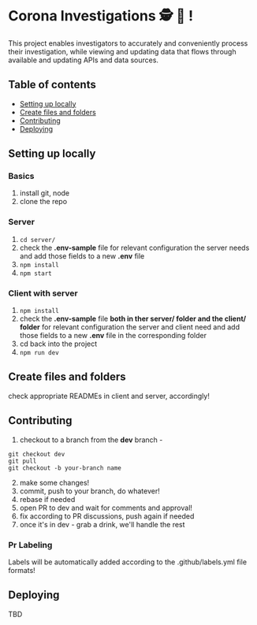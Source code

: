 # Corona Investigations 🕵️  🔎 !
This project enables investigators to accurately and conveniently process their investigation, while viewing and updating data that flows through available and updating APIs and data sources.

## Table of contents
<!--ts-->
   * [Setting up locally](#setting-up-locally)
   * [Create files and folders](#create-files-and-folders)
   * [Contributing](#contributing)
   * [Deploying](#deploying)
<!--te-->

## Setting up locally
### Basics
1. install git, node 
2. clone the repo

### Server
1. `cd server/`
2. check the **.env-sample** file for relevant configuration the server needs and add those fields to a new **.env** file
3. `npm install` 
4. `npm start`

### Client with server
1. `npm install`
2. check the **.env-sample** file **both in ther server/ folder and the client/ folder** for relevant configuration the server and client need and add those fields to a new **.env** file in the corresponding folder
3. cd back into the project
4. `npm run dev` 

## Create files and folders
check appropriate READMEs in client and server, accordingly!

## Contributing
1. checkout to a branch from the **dev** branch - 
```
git checkout dev
git pull 
git checkout -b your-branch name
```
2. make some changes!
3. commit, push to your branch, do whatever!
4. rebase if needed
5. open PR to dev and wait for comments and approval!
6. fix according to PR discussions, push again if needed
7. once it's in dev - grab a drink,  we'll handle the rest

### Pr Labeling
Labels will be automatically added according to the .github/labels.yml file formats!

## Deploying
TBD
